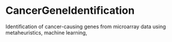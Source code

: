 # CancerGeneIdentification
Identification of cancer-causing genes from microarray data using metaheuristics, machine learning,
